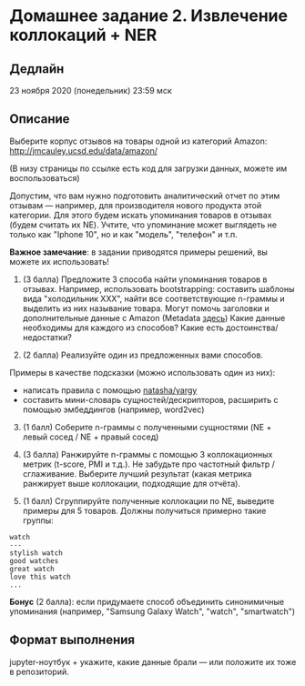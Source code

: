 # Домашнее задание 2. Извлечение коллокаций + NER

## Дедлайн
23 ноября 2020 (понедельник) 23:59 мск

## Описание

Выберите корпус отзывов на товары одной из категорий Amazon:
http://jmcauley.ucsd.edu/data/amazon/

(В низу страницы по ссылке есть код для загрузки данных, можете им воспользоваться)

Допустим, что вам нужно подготовить аналитический отчет по этим отзывам — например, для производителя нового продукта этой категории. Для этого будем искать упоминания товаров в отзывах (будем считать их NE). Учтите, что упоминание может выглядеть не только как "Iphone 10", но и как "модель", "телефон" и т.п.

**Важное замечание**: в задании приводятся примеры решений, вы можете их использовать!

1. (3 балла) Предложите 3 способа найти упоминания товаров в отзывах. 
Например, использовать bootstrapping: составить шаблоны вида "холодильник XXX", найти все соответствующие n-граммы и выделить из них называние товара.
Могут помочь заголовки и дополнительные данные с Amazon (Metadata [здесь](https://nijianmo.github.io/amazon/index.html))
Какие данные необходимы для каждого из способов? Какие есть достоинства/недостатки?

2. (2 балла) Реализуйте один из предложенных вами способов.

Примеры в качестве подсказки (можно использовать один из них): 
- написать правила с помощью [natasha/yargy](https://github.com/natasha/yargy)
- составить мини-словарь сущностей/дескрипторов, расширить с помощью эмбеддингов (например, word2vec)

3. (1 балл) Соберите n-граммы с полученными сущностями (NE + левый сосед / NE + правый сосед)

4. (3 балла) Ранжируйте n-граммы с помощью 3 коллокационных метрик (t-score, PMI и т.д.). Не забудьте про частотный фильтр / сглаживание.
Выберите лучший результат (какая метрика  ранжирует выше коллокации, подходящие для отчёта).

5. (1 балл) Сгруппируйте полученные коллокации по NE, выведите примеры для 5 товаров.
Должны получиться примерно такие группы:
```
watch 
--- 
stylish watch
good watches
great watch
love this watch
...
```

**Бонус** (2 балла): 
если придумаете способ объединить синонимичные упоминания (например, "Samsung Galaxy Watch", "watch", "smartwatch")

## Формат выполнения

jupyter-ноутбук + укажите, какие данные брали — или положите их тоже в репозиторий.

